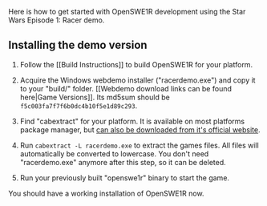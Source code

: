 Here is how to get started with OpenSWE1R development using the Star Wars Episode 1: Racer demo.

## Installing the demo version

1. Follow the [[Build Instructions]] to build OpenSWE1R for your platform.

2. Acquire the Windows webdemo installer ("racerdemo.exe") and copy it to your "build/" folder.
[[Webdemo download links can be found here|Game Versions]]. Its md5sum should be `f5c003fa7f7f6b0dc4b10f5e1d89c293`.

3. Find "cabextract" for your platform.
It is available on most platforms package manager, but [can also be downloaded from it's official website](https://www.cabextract.org.uk/).

4. Run `cabextract -L racerdemo.exe` to extract the games files. All files will automatically be converted to lowercase. You don't need "racerdemo.exe" anymore after this step, so it can be deleted.

5. Run your previously built "openswe1r" binary to start the game.

You should have a working installation of OpenSWE1R now.